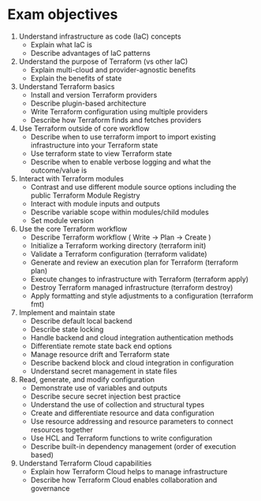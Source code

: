 # Exam objectives
1. Understand infrastructure as code (IaC) concepts 
    - Explain what IaC is
    - Describe advantages of IaC patterns
2.	Understand the purpose of Terraform (vs other IaC)
    -	Explain multi-cloud and provider-agnostic benefits
    -	Explain the benefits of state
3.	Understand Terraform basics
    -	Install and version Terraform providers
    -	Describe plugin-based architecture
    -	Write Terraform configuration using multiple providers
    -	Describe how Terraform finds and fetches providers
4.	Use Terraform outside of core workflow
    -	Describe when to use terraform import to import existing infrastructure into your Terraform state
    -	Use terraform state to view Terraform state
    -	Describe when to enable verbose logging and what the outcome/value is
5.	Interact with Terraform modules
    -	Contrast and use different module source options including the public Terraform Module Registry
    -	Interact with module inputs and outputs
    -	Describe variable scope within modules/child modules
    -	Set module version
6.	Use the core Terraform workflow
    -	Describe Terraform workflow ( Write -> Plan -> Create )
    -	Initialize a Terraform working directory (terraform init)
    -	Validate a Terraform configuration (terraform validate)
    -	Generate and review an execution plan for Terraform (terraform plan)
    -	Execute changes to infrastructure with Terraform (terraform apply)
    -	Destroy Terraform managed infrastructure (terraform destroy)
    -	Apply formatting and style adjustments to a configuration (terraform fmt)
7.	Implement and maintain state
    -	Describe default local backend
    -	Describe state locking
    -	Handle backend and cloud integration authentication methods
    -	Differentiate remote state back end options
    -	Manage resource drift and Terraform state
    -	Describe backend block and cloud integration in configuration
    -	Understand secret management in state files
8.	Read, generate, and modify configuration
    -	Demonstrate use of variables and outputs
    -	Describe secure secret injection best practice
    -	Understand the use of collection and structural types
    -	Create and differentiate resource and data configuration
    -	Use resource addressing and resource parameters to connect resources together
    -	Use HCL and Terraform functions to write configuration
    -	Describe built-in dependency management (order of execution based)
9.	Understand Terraform Cloud capabilities
    -	Explain how Terraform Cloud helps to manage infrastructure
    -	Describe how Terraform Cloud enables collaboration and governance
